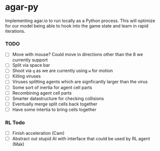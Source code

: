 # agar-py

Implementing agar.io to run locally as a Python process. This will optimize for our model being able to hook into the game state and learn in rapid iterations.

### TODO

- [ ] Move with mouse? Could move in directions other than the 8 we currently support
- [ ] Split via space bar
- [ ] Shoot via `q` as we are currently using `w` for motion
- [ ] Killing viruses
- [ ] Viruses splitting agents which are signficantly larger than the virus
- [ ] Some sort of inertia for agent cell parts
- [ ] Recombining agent cell parts
- [ ] Smarter datastructure for checking collisions
- [ ] Eventually merge split cells back together
- [ ] Have some intertia to bring cells together

### RL Todo

- [ ] Finish acceleration (Cam) 
- [ ] Abstract out stupid AI with interface that could be used by RL agent (Mak)
